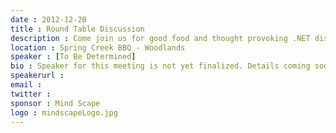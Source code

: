 ```yaml
---
date : 2012-12-20
title : Round Table Discussion
description : Come join us for good food and thought provoking .NET discussions.
location : Spring Creek BBQ - Woodlands
speaker : [To Be Determined]
bio : Speaker for this meeting is not yet finalized. Details coming soon.
speakerurl : 
email : 
twitter : 
sponsor : Mind Scape
logo : mindscapeLogo.jpg
---
```

